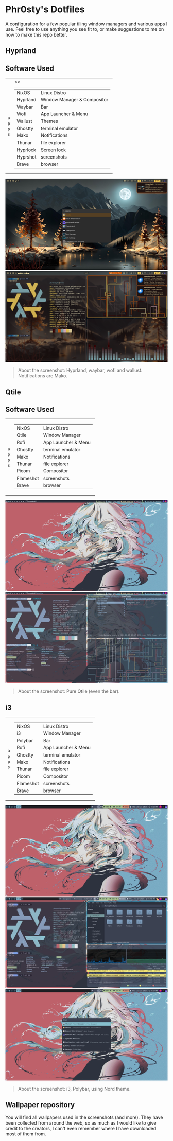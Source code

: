 # Phr0sty's Dotfiles

A configuration for a few popular tiling window managers and various apps I use. Feel free to use anything you see fit to, or make suggestions to me on how to make this repo better.

## Hyprland
## Software Used

<table><tr><td>
  <code>a</code><br><code>p</code><br><code>p</code><br><code>s</code><br></td><td><table>
  <tr><td>NixOS</td><td>Linux Distro</td/td><></tr>
  <tr><td>Hyprland<td>Window Manager & Compositor</td></tr>
  <tr><td>Waybar</td><td>Bar</td></tr>
  <tr><td>Wofi</td><td>App Launcher & Menu</td></tr>
  <tr><td>Wallust</td><td>Themes</td></tr>
  <tr><td>Ghostty</td><td>terminal emulator</td></tr>
  <tr><td>Mako</td><td>Notifications</td></tr>
  <tr><td>Thunar</td><td>file explorer</td></tr>
  <tr><td>Hyprlock</td><td>Screen lock</td></tr>
  <tr><td>Hyprshot</td><td>screenshots</td></tr>
  <tr><td>Brave</td><td>browser</td></tr></table>
</td></tr></table>

![image](https://github.com/Phr0stByte/nixOS_config/blob/main/Screenshots/2025-01-06-164356_hyprshot.png)
![image](https://github.com/Phr0stByte/nixOS_config/blob/main/Screenshots/2025-01-06-164012_hyprshot.png)

> About the screenshot: Hyprland, waybar, wofi and wallust. Notifications are Mako.

## Qtile
## Software Used

<table><tr><td>
  <code>a</code><br><code>p</code><br><code>p</code><br><code>s</code><br></td><td><table>
  <tr><td>NixOS</td><td>Linux Distro</td></tr>
  <tr><td>Qtile</td><td>Window Manager</td></tr>
  <tr><td>Rofi</td><td>App Launcher & Menu</td></tr>
  <tr><td>Ghostty</td><td>terminal emulator</td></tr>
  <tr><td>Mako</td><td>Notifications</td></tr>
  <tr><td>Thunar</td><td>file explorer</td></tr>
  <tr><td>Picom</td><td>Compositor</td></tr>
  <tr><td>Flameshot</td><td>screenshots</td></tr>
  <tr><td>Brave</td><td>browser</td></tr></table>
</td></tr></table>

![image](https://raw.githubusercontent.com/Phr0stByte/nixOS_config/refs/heads/main/Screenshots/back-on-qtile-with-a-new-to-me-distro-v0-l1eezmdnhp9d1.webp)
![image](https://raw.githubusercontent.com/Phr0stByte/nixOS_config/refs/heads/main/Screenshots/back-on-qtile-with-a-new-to-me-distro-v0-b623evdnhp9d1.webp)

> About the screenshot: Pure Qtile (even the bar).

## i3
<table><tr><td>
  <code>a</code><br><code>p</code><br><code>p</code><br><code>s</code><br></td><td><table>
  <tr><td>NixOS</td><td>Linux Distro</td></tr>
  <tr><td>i3</td><td>Window Manager</td></tr>
  <tr><td>Polybar</td><td>Bar</td></tr>
  <tr><td>Rofi</td><td>App Launcher & Menu</td></tr>
  <tr><td>Ghostty</td><td>terminal emulator</td></tr>
  <tr><td>Mako</td><td>Notifications</td></tr>
  <tr><td>Thunar</td><td>file explorer</td></tr>
  <tr><td>Picom</td><td>Compositor</td></tr>
  <tr><td>Flameshot</td><td>screenshots</td></tr>
  <tr><td>Brave</td><td>browser</td></tr></table>
</td></tr></table>

![image](https://raw.githubusercontent.com/Phr0stByte/nixOS_config/refs/heads/main/Screenshots/i3wm-nordish-v0-jyw33o3b9c9d1.webp)
![image](https://raw.githubusercontent.com/Phr0stByte/nixOS_config/refs/heads/main/Screenshots/i3wm-nordish-v0-5yl9wr3b9c9d1.webp)
![image](https://raw.githubusercontent.com/Phr0stByte/nixOS_config/refs/heads/main/Screenshots/i3wm-nordish-v0-o8jf9w3b9c9d1.webp)

> About the screenshot: i3, Polybar, using Nord theme.

## Wallpaper repository

You will find all wallpapers used in the screenshots (and more). They have been collected from around the web, so as much as I would like to give credit to the creators,
I can't even remember where I have downloaded most of them from.
